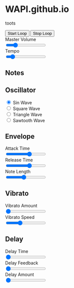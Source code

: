 # WAPI.github.io
toots


<html>
<link href="WAPI.css" rel="stylesheet" type="text/css"/>

  <body class="container">
<div class="item1">
  <button id="start-button">Start Loop</button>
  <button id="stop-button">Stop Loop</button><br>
  <label for="volume-control">Master Volume</label><br>
  <input type="range" id="volume-control" min="0" max="1" step="0.05" value=".2"><br>
  <label for="tempo-control">Tempo</label><br>
  <input type="range" id="tempo-control" min="1" max="1000" step="5" value="120"><br>
  </div>
  
  <div id="note-selects-div" class="item2">
      <h2>Notes</h2>
  </div>
    
  <div id="oscillator-options" class="item3">
      <h2>Oscillator</h2>
      <input type="radio" id="sin-wave" name="waveform" value="sine"
      checked>
      <label for="sin-wave">Sin Wave</label><br>
      <input type="radio" id="square-wave" name="waveform" value="square">
      <label for="square-wave">Square Wave</label><br>
      <input type="radio" id="triangle-wave" name="waveform" value="triangle">
      <label for="triangle-wave">Triangle Wave</label><br>
      <input type="radio" id="sawtooth-wave" name="waveform" value="sawtooth">
      <label for="sawtooth-wave">Sawtooth Wave</label>
    </div>
    
  <div id="envelope-options" class="item4">
      <h2>Envelope</h2>
      <label for="attack-control">Attack Time</label><br>
      <input type="range" id="attack-control" value="0.3" min="0" max="0.5" step="0.02"><br>
      <label for="release-control">Release Time</label><br>
      <input type="range" id="release-control" value="0.3" min="0" max="0.5" step="0.02"><br>
      <label for="note-length-control">Note Length</label><br>
      <input type="range" id="note-length-control" value="1" min="0.2" max="2" step="0.05"><br>
    </div>
    
  <div id="vibrato-options" class="item5">
      <h2>Vibrato</h2>
      <label for="vibrato-amount-control">Vibrato Amount</label><br>
      <input type="range" id="vibrato-amount-control" value="0" min="0" max="5" step="0.5"><br>
      <label for="vibrato-amount-control">Vibrato Speed</label><br>
      <input type="range" id="vibrato-speed-control" value="10" min="0" max="30" step="0.5"><br>
    </div>
    
  <div id="delay-options" class="item6">
      <h2>Delay</h2>
      <label for="delay-time-control">Delay Time</label><br>
      <input id='delay-time-control' type="range" min = "0" max = "1" step='0.05' value='0'><br>
      <label for="feedback-control">Delay Feedback</label><br>
      <input id='feedback-control' type="range" min = "0" max = ".9" step='0.05' value='0'><br>
      <label for="delay-amount-control">Delay Amount</label><br>
      <input id='delay-amount-control' type="range" min = "0" max = ".9" step='0.05' value='0'>
  </div>
  
<script src="WAPI.js"></script>
  </body>
</html>
